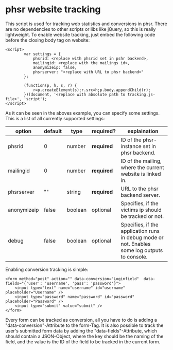 # phsr website tracking

This script is used for tracking web statistics and conversions in phsr. There are no dependencies to other scripts or libs like jQuery, so this is really lightweight. To enable website tracking, just embed the following code before the closing body tag on website:

```
<script>
        var settings = {
            phsrid: <replace with phsrid set in pshr backend>,
            mailingid: <replace with the mailings id>,
            anonymizeip: false,
            phsrserver: "<replace with URL to phsr backend>"
        };

        (function(p, h, s, r) {
            r=p.createElement(s);r.src=h;p.body.appendChild(r);
        })(document, '<replace with absolute path to tracking.js-file>', 'script');
</script>

```
As it can be seen in the aboves example, you can specify some settings. This is a list of all currently supported settings: 


| **option**      | **default** | **type**    | **required?** | **explaination**                                                                                  |
|-------------|---------|---------|-----------|-----------------------------------------------------------------------------------------------|
| phsrid      | 0       | number  | **required**  | ID of the phsr-instance set in phsr backend.                                                  |
| mailingid   | 0       | number  | **required**  | ID of the mailing, where the current website is linked in.                                    |
| phsrserver  | ""      | string  | **required**  | URL to the phsr backend server.                                                               |
| anonymizeip | false   | boolean | optional  | Specifies, if the victims ip should be tracked or not.                                        |
| debug       | false   | boolean | optional  | Specifies, if the application runs in debug mode or not. Enables some log outputs to console. |

Enabling conversion tracking is simple: 

```
<form method="post" action="" data-conversion="Loginfield"  data-fields="{'user': 'username', 'pass': 'password'}">
    <input type="text" name="username" id="username" placeholder="Username" />
    <input type="password" name="password" id="password" placeholder="Password" />
    <input type="submit" value="submit" />
</form>
```

Every form can be tracked as conversion, all you have to do is adding a "data-conversion"-Attribute to the form-Tag. It is also possible to track the user's submitted form data by adding the "data-fields"-Attribute, which should contain a JSON-Object, where the key should be the naming of the field, and the value is the ID of the field to be tracked in the current form. 